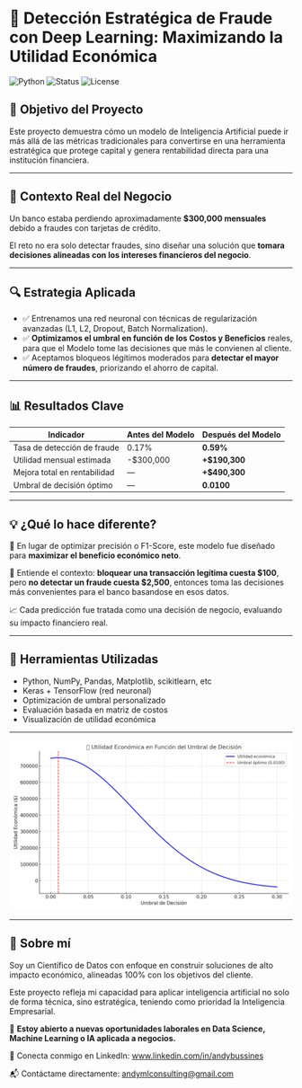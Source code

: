 # 💼 Detección Estratégica de Fraude con Deep Learning: Maximizando la Utilidad Económica

![Python](https://img.shields.io/badge/Python-3.11-blue)
![Status](https://img.shields.io/badge/Status-Completed-success)
![License](https://img.shields.io/badge/License-MIT-green)


## 🧠 Objetivo del Proyecto

Este proyecto demuestra cómo un modelo de Inteligencia Artificial puede ir más allá de las métricas tradicionales para convertirse en una herramienta estratégica que protege capital y genera rentabilidad directa para una institución financiera.

---

## 🏦 Contexto Real del Negocio

Un banco estaba perdiendo aproximadamente **$300,000 mensuales** debido a fraudes con tarjetas de crédito.  

El reto no era solo detectar fraudes, sino diseñar una solución que **tomara decisiones alineadas con los intereses financieros del negocio**.

---

## 🔍 Estrategia Aplicada

- ✅ Entrenamos una red neuronal con técnicas de regularización avanzadas (L1, L2, Dropout, Batch Normalization).  
- ✅ **Optimizamos el umbral en función de los Costos y Beneficios** reales, para que el Modelo tome las decisiones que más le convienen al cliente.  
- ✅ Aceptamos bloqueos légitimos moderados para **detectar el mayor número de fraudes**, priorizando el ahorro de capital.

---

## 📊 Resultados Clave

| Indicador                         | Antes del Modelo | Después del Modelo |
|----------------------------------|------------------|--------------------|
| Tasa de detección de fraude      | 0.17%            | **0.59%**          |
| Utilidad mensual estimada        | -$300,000        | **+$190,300**      |
| Mejora total en rentabilidad     | —                | **+$490,300**      |
| Umbral de decisión óptimo        | —                | **0.0100**         |

---

## 💡 ¿Qué lo hace diferente?

🎯 En lugar de optimizar precisión o F1-Score, este modelo fue diseñado para **maximizar el beneficio económico neto**.  

🔐 Entiende el contexto: **bloquear una transacción legítima cuesta $100**, pero **no detectar un fraude cuesta $2,500**, entonces toma las decisiones más convenientes para el banco basandose en esos datos.  

📈 Cada predicción fue tratada como una decisión de negocio, evaluando su impacto financiero real.

---

## 🧾 Herramientas Utilizadas

- Python, NumPy, Pandas, Matplotlib, scikitlearn, etc
- Keras + TensorFlow (red neuronal)
- Optimización de umbral personalizado
- Evaluación basada en matriz de costos
- Visualización de utilidad económica

---

![Utilidad Económica vs Umbral](utilidad_vs_umbral.png)



---

## 🙋 Sobre mí

Soy un Científico de Datos con enfoque en construir soluciones de alto impacto económico, alineadas 100% con los objetivos del cliente.

Este proyecto refleja mi capacidad para aplicar inteligencia artificial no solo de forma técnica, sino estratégica, teniendo como prioridad la Inteligencia Empresarial.

📩 **Estoy abierto a nuevas oportunidades laborales en Data Science, Machine Learning o IA aplicada a negocios.**

🔗 Conecta conmigo en LinkedIn: www.linkedin.com/in/andybussines 

📬 Contáctame directamente: andymlconsulting@gmail.com

